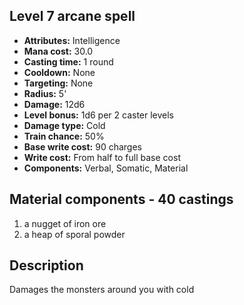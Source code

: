 ## Level 7 arcane spell
- **Attributes:** Intelligence
- **Mana cost:** 30.0
- **Casting time:** 1 round
- **Cooldown:** None
- **Targeting:** None
- **Radius:** 5'
- **Damage:** 12d6
- **Level bonus:** 1d6 per 2 caster levels
- **Damage type:** Cold
- **Train chance:** 50%
- **Base write cost:** 90 charges
- **Write cost:** From half to full base cost
- **Components:** Verbal, Somatic, Material
## Material components - 40 castings
1. a nugget of iron ore
2. a heap of sporal powder
## Description
Damages the monsters around you with cold
